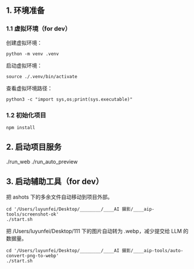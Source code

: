 
## 1. 环境准备

### 1.1 虚拟环境（for dev）

创建虚拟环境：

```
python -m venv .venv
```

启动虚拟环境：

```
source ./.venv/bin/activate
```

查看虚拟环境路径：

```
python3 -c "import sys,os;print(sys.executable)"
```


### 1.2 初始化项目

```
npm install
```



## 2. 启动项目服务

./run_web
./run_auto_preview



## 3. 启动辅助工具（for dev）

把 ashots 下的多余文件自动移动到项目外部。
```
cd '/Users/luyunfei/Desktop/________/____AI 摄影/____aip-tools/screenshot-ok'
./start.sh
```

把 /Users/luyunfei/Desktop/111 下的图片自动转为 .webp，减少提交给 LLM 的数据量。
```
cd '/Users/luyunfei/Desktop/________/____AI 摄影/____aip-tools/auto-convert-png-to-webp'
./start.sh
```

